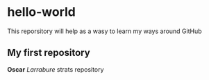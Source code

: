 # hello-world
This reporsitory will help as a wasy to learn my ways around GitHub 

## My first repository

**Oscar** *Larrabure* strats repository
